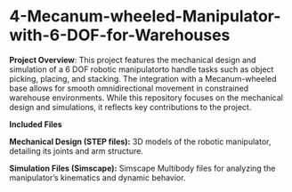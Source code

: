 # 4-Mecanum-wheeled-Manipulator-with-6-DOF-for-Warehouses

**Project Overview**:
This project features the mechanical design and simulation of a 6 DOF robotic manipulatorto handle tasks such as object picking, placing, and stacking. The integration with a Mecanum-wheeled base allows for smooth omnidirectional movement in constrained warehouse environments. While this repository focuses on the mechanical design and simulations, it reflects key contributions to the project.

**Included Files**

**Mechanical Design (STEP files):**
3D models of the robotic manipulator, detailing its joints and arm structure.

**Simulation Files (Simscape):**
Simscape Multibody files for analyzing the manipulator’s kinematics and dynamic behavior.
